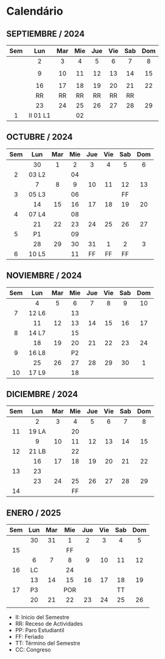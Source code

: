 # Calendário

## SEPTIEMBRE / 2024

|Sem |Lun       |Mar |Mie |Jue |Vie |Sab |Dom |
|:-: |:-:       |:-: |:-: |:-: |:-: |:-: |:-: |
|    |  2       |  3 |  4 |  5 |  6 |  7 |  8 |
|    |          |    |    |    |    |    |    |
|    |  9       | 10 | 11 | 12 | 13 | 14 | 15 |
|    |          |    |    |    |    |    |    |
|    | 16       | 17 | 18 | 19 | 20 | 21 | 22 |
|    | RR       | RR | RR | RR | RR | RR |    |
|    | 23       | 24 | 25 | 26 | 27 | 28 | 29 |
|  1 | II 01 L1 |    | 02 |    |    |    |    |

## OCTUBRE / 2024

|Sem |Lun    |Mar |Mie |Jue |Vie |Sab |Dom |
|:-: |:-:    |:-: |:-: |:-: |:-: |:-: |:-: |
|    | 30    |  1 |  2 |  3 |  4 |  5 |  6 |
|  2 | 03 L2 |    | 04 |    |    |    |    |
|    |  7    |  8 |  9 | 10 | 11 | 12 | 13 |
|  3 | 05 L3 |    | 06 |    |    | FF |    |
|    | 14    | 15 | 16 | 17 | 18 | 19 | 20 |
|  4 | 07 L4 |    | 08 |    |    |    |    |
|    | 21    | 22 | 23 | 24 | 25 | 26 | 27 |
|  5 | P1    |    | 09 |    |    |    |    |
|    | 28    | 29 | 30 | 31 |  1 |  2 |  3 |
|  6 | 10 L5 |    | 11 | FF | FF | FF |    |

## NOVIEMBRE / 2024

|Sem |Lun    |Mar |Mie |Jue    |Vie |Sab |Dom |
|:-: |:-:    |:-: |:-: |:-:    |:-: |:-: |:-: |
|    |  4    |  5 |  6 |  7    |  8 |  9 | 10 |
|  7 | 12 L6 |    | 13 |       |    |    |    |
|    | 11    | 12 | 13 | 14    | 15 | 16 | 17 |
|  8 | 14 L7 |    | 15 |       |    |    |    |
|    | 18    | 19 | 20 | 21    | 22 | 23 | 24 |
|  9 | 16 L8 |    | P2 |       |    |    |    |
|    | 25    | 26 | 27 | 28    | 29 | 30 |  1 |
| 10 | 17 L9 |    | 18 |       |    |    |    |

## DICIEMBRE / 2024

|Sem |Lun    |Mar |Mie |Jue |Vie |Sab |Dom |
|:-: |:-:    |:-: |:-: |:-: |:-: |:-: |:-: |
|    |  2    |  3 |  4 |  5 |  6 |  7 |  8 |
| 11 | 19 LA |    | 20 |    |    |    |    |
|    |  9    | 10 | 11 | 12 | 13 | 14 | 15 |
| 12 | 21 LB |    | 22 |    |    |    |    |
|    | 16    | 17 | 18 | 19 | 20 | 21 | 22 |
| 13 | 23    |    |    |    |    |    |    |
|    | 23    | 24 | 25 | 26 | 27 | 28 | 29 |
| 14 |       |    | FF |    |    |    |    |

## ENERO / 2025

|Sem |Lun    |Mar |Mie |Jue |Vie |Sab |Dom |
|:-: |:-:    |:-: |:-: |:-: |:-: |:-: |:-: |
|    | 30    | 31 |  1 |  2 |  3 |  4 |  5 |
| 15 |       |    | FF |    |    |    |    |
|    |  6    |  7 |  8 |  9 | 10 | 11 | 12 |
| 16 | LC    |    | 24 |    |    |    |    |
|    | 13    | 14 | 15 | 16 | 17 | 18 | 19 |
| 17 | P3    |    | POR|    |    | TT |    |
|    | 20    | 21 | 22 | 23 | 24 | 25 | 26 |
|    |       |    |    |    |    |    |    |

- II: Inicio del Semestre
- RR: Receso de Actividades
- PP: Paro Estudiantil
- FF: Feriado
- TT: Término del Semestre
- CC: Congreso
